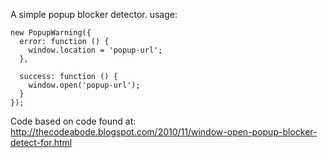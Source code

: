 A simple popup blocker detector. usage:

    new PopupWarning({
      error: function () {
        window.location = 'popup-url';
      },

      success: function () {
        window.open('popup-url');
      }
    });


Code based on code found at: http://thecodeabode.blogspot.com/2010/11/window-open-popup-blocker-detect-for.html

